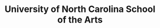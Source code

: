 ---
layout: repo
title: "University of North Carolina School of the Arts"
id: 5717
permalink: repos/5717/
---